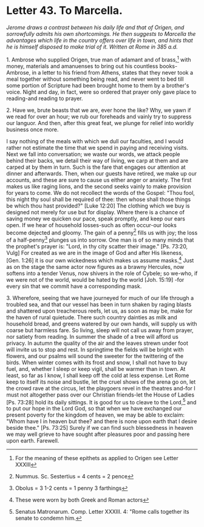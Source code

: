 <h1>Letter 43. To Marcella.</h1>

<p><i>Jerome draws a contrast between his daily life and that of Origen, and sorrowfully admits his own shortcomings. He then suggests to Marcella the advantages which life in the country offers over life in town, and hints that he is himself disposed to make trial of it. Written at Rome in 385 a.d.</i></p>

1\. Ambrose who supplied Origen, true man of adamant and of brass,[^P1340_294413] with money, materials and amanuenses to bring out his countless books-Ambrose, in a letter to his friend from Athens, states that they never took a meal together without something being read, and never went to bed till some portion of Scripture had been brought home to them by a brother's voice. Night and day, in fact, were so ordered that prayer only gave place to reading-and reading to prayer.

2\. Have we, brute beasts that we are, ever hone the like? Why, we yawn if we read for over an hour; we rub our foreheads and vainly try to suppress our languor. And then, after this great feat, we plunge for relief into worldly business once more.

I say nothing of the meals with which we dull our faculties, and I would rather not estimate the time that we spend in paying and receiving visits. Next we fall into conversation; we waste our words, we attack people behind their backs, we detail their way of living, we carp at them and are carped at by them in turn. Such is the fare that engages our attention at dinner and afterwards. Then, when our guests have retired, we make up our accounts, and these are sure to cause us either anger or anxiety. The first makes us like raging lions, and the second seeks vainly to make provision for years to come. We do not recollect the words of the Gospel: "Thou fool, this night thy soul shall be required of thee: then whose shall those things be which thou hast provided?" [Luke 12:20] The clothing which we buy is designed not merely for use but for display. Where there is a chance of saving money we quicken our pace, speak promptly, and keep our ears open. If we hear of household losses-such as often occur-our looks become dejected and gloomy. The gain of a penny[^P1344_296218] fills us with joy; the loss of a half-penny[^P1345_296313] plunges us into sorrow. One man is of so many minds that the prophet's prayer is: "Lord, in thy city scatter their image." [Ps. 73:20, Vulg] For created as we are in the image of God and after His likeness, [Gen. 1:26] it is our own wickedness which makes us assume masks.[^P1348_296656] Just as on the stage the same actor now figures as a brawny Hercules, now softens into a tender Venus, now shivers in the role of Cybele; so we-who, if we were not of the world, would be hated by the world [Joh. 15:19] -for every sin that we commit have a corresponding mask.

3\. Wherefore, seeing that we have journeyed for much of our life through a troubled sea, and that our vessel has been in turn shaken by raging blasts and shattered upon treacherous reefs, let us, as soon as may be, make for the haven of rural quietude. There such country dainties as milk and household bread, and greens watered by our own hands, will supply us with coarse but harmless fare. So living, sleep will not call us away from prayer, nor satiety from reading. In summer the shade of a tree will afford us privacy. In autumn the quality of the air and the leaves strewn under foot will invite us to stop and rest. In springtime the fields will be bright with flowers, and our psalms will sound the sweeter for the twittering of the birds. When winter comes with its frost and snow, I shall not have to buy fuel, and, whether I sleep or keep vigil, shall be warmer than in town. At least, so far as I know, I shall keep off the cold at less expense. Let Rome keep to itself its noise and bustle, let the cruel shows of the arena go on, let the crowd rave at the circus, let the playgoers revel in the theatres and-for I must not altogether pass over our Christian friends-let the House of Ladies [Ps. 73:28] hold its daily sittings. It is good for us to cleave to the Lord,[^P1352_298287] and to put our hope in the Lord God, so that when we have exchanged our present poverty for the kingdom of heaven, we may be able to exclaim: "Whom have I in heaven but thee? and there is none upon earth that I desire beside thee." [Ps. 73:25] Surely if we can find such blessedness in heaven we may well grieve to have sought after pleasures poor and passing here upon earth. Farewell.

[^P1340_294413]:
	For the meaning of these epithets as applied to Origen see Letter XXXIII

[^P1344_296218]:
	Nummus. Sc. Sestertius = 4 cents = 2 pence

[^P1345_296313]:
	Obolus = 3 1-2 cents = 1 penny 3 farthings

[^P1348_296656]:
	These were worn by both Greek and Roman actors

[^P1352_298287]:
	Senatus Matronarum. Comp. Letter XXXIII. 4: "Rome calls together its senate to condemn him.